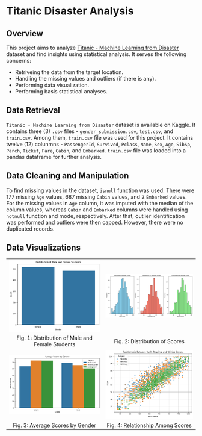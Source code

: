 # Titanic Disaster Analysis



## Overview
This project aims to analyze [Titanic - Machine Learning from Disaster](https://www.kaggle.com/c/titanic/data) dataset and find insights using statistical analysis. It serves the following concerns:

* Retriveing the data from the target location.
* Handling the missing values and outliers (if there is any).
* Performing data visualization.
* Performing basis statistical analyses.


## Data Retrieval
`Titanic - Machine Learning from Disaster` dataset is available on Kaggle. It contains three (3) `.csv` files - `gender_submission.csv`, `test.csv`, and `train.csv`. Among them, `train.csv` file was used for this project. It contains twelve (12) colunmns - `PassengerId`,	`Survived`,	`Pclass`,	`Name`,	`Sex`,	`Age`,	`SibSp`, 	`Parch`, `Ticket`, `Fare`, `Cabin`, and	`Embarked`. `train.csv` file was loaded into a pandas dataframe for further analysis.


## Data Cleaning and Manipulation
To find missing values in the dataset, `isnull` function was used. There were 177 missing `Age` values, 687 missing `Cabin` values, and 2 `Embarked` values. For the missing values in `Age` column, it was imputed with the median of the column values, whereas `Cabin` and `Embarked` columns were handled using `notnull` function and mode, respectively. After that, outlier identification was performed and outliers were then capped. However, there were no duplicated records.


## Data Visualizations
<table>
  
  <tr>
    <td align="center"><img src="https://github.com/ArnabUshna24/Students-Performance-Analysis/blob/main/data_visualizations/male_female_students_distribution.png" alt="Distribution of Male and Female Students" width="300"/></td>
    <td align="center"><img src="https://github.com/ArnabUshna24/Students-Performance-Analysis/blob/main/data_visualizations/scores_distributions.png" alt="Distribution of Scores" width="300"/></td>
  </tr>
  
  <tr>
    <td align="center"> Fig. 1: Distribution of Male and Female Students </td>
    <td align="center"> Fig. 2: Distribution of Scores </td>
  </tr>
  
  <tr>
    <td align="center"><img src="https://github.com/ArnabUshna24/Students-Performance-Analysis/blob/main/data_visualizations/avg_scores_gender.png" alt="Average Scores by Gender" width="300"/></td>
    <td align="center"><img src="https://github.com/ArnabUshna24/Students-Performance-Analysis/blob/main/data_visualizations/relationship_among_scores.png" alt="Relationship Among Scores" width="300"/></td>
  </tr>
  
   <tr>
    <td align="center"> Fig. 3: Average Scores by Gender </td>
    <td align="center"> Fig. 4: Relationship Among Scores </td>
  </tr>
  
</table>
